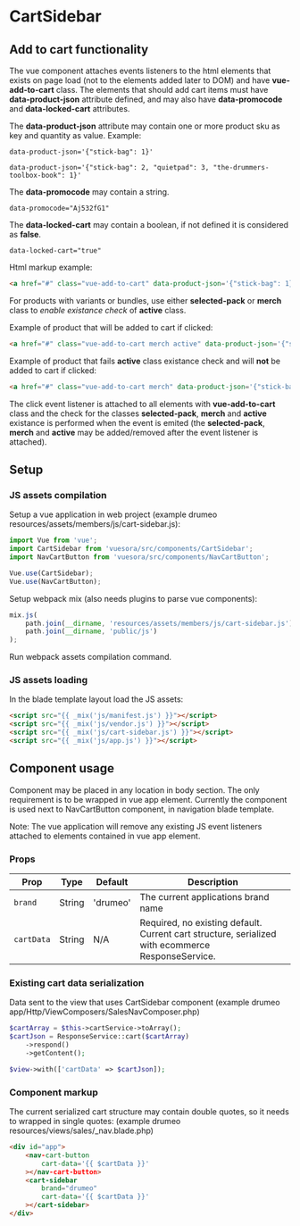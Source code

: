 # CartSidebar

## Add to cart functionality

The vue component attaches events listeners to the html elements that exists on page load (not to the elements added later to DOM) and have **vue-add-to-cart** class.
The elements that should add cart items must have **data-product-json** attribute defined, and may also have **data-promocode** and **data-locked-cart** attributes.

The **data-product-json** attribute may contain one or more product sku as key and quantity as value. Example:

```
data-product-json='{"stick-bag": 1}'
```

```
data-product-json='{"stick-bag": 2, "quietpad": 3, "the-drummers-toolbox-book": 1}'
```

The **data-promocode** may contain a string.
```
data-promocode="Aj532fG1"
```

The **data-locked-cart** may contain a boolean, if not defined it is considered as **false**.
```
data-locked-cart="true"
```

Html markup example:
```html
<a href="#" class="vue-add-to-cart" data-product-json='{"stick-bag": 1}'></a>
```

For products with variants or bundles, use either **selected-pack** or **merch** class to *enable existance check* of **active** class.

Example of product that will be added to cart if clicked:
```html
<a href="#" class="vue-add-to-cart merch active" data-product-json='{"stick-bag": 1}'></a>
```

Example of product that fails **active** class existance check and will **not** be added to cart if clicked:
```html
<a href="#" class="vue-add-to-cart merch" data-product-json='{"stick-bag": 1}'></a>
```

The click event listener is attached to all elements with **vue-add-to-cart** class and the check for the classes **selected-pack**, **merch** and **active** existance is performed when the event is emited (the **selected-pack**, **merch** and **active** may be added/removed after the event listener is attached).

## Setup

### JS assets compilation

Setup a vue application in web project (example drumeo resources/assets/members/js/cart-sidebar.js):

```js
import Vue from 'vue';
import CartSidebar from 'vuesora/src/components/CartSidebar';
import NavCartButton from 'vuesora/src/components/NavCartButton';

Vue.use(CartSidebar);
Vue.use(NavCartButton);
```

Setup webpack mix (also needs plugins to parse vue components):

```js
mix.js(
    path.join(__dirname, 'resources/assets/members/js/cart-sidebar.js'),
    path.join(__dirname, 'public/js')
);
```

Run webpack assets compilation command.

### JS assets loading
In the blade template layout load the JS assets:

```html
<script src="{{ _mix('js/manifest.js') }}"></script>
<script src="{{ _mix('js/vendor.js') }}"></script>
<script src="{{ _mix('js/cart-sidebar.js') }}"></script>
<script src="{{ _mix('js/app.js') }}"></script>
```

## Component usage

Component may be placed in any location in body section. The only requirement is to be wrapped in vue app element. Currently the component is used next to NavCartButton component, in navigation blade template.

Note: The vue application will remove any existing JS event listeners attached to elements contained in vue app element.

### Props

| Prop       | Type     | Default      | Description
|------------|----------|--------------|---------------
| `brand`    | String   | 'drumeo'     | The current applications brand name
| `cartData` | String   | N/A          | Required, no existing default. Current cart structure, serialized with ecommerce ResponseService.

### Existing cart data serialization

Data sent to the view that uses CartSidebar component (example drumeo app/Http/ViewComposers/SalesNavComposer.php)

```php
$cartArray = $this->cartService->toArray();
$cartJson = ResponseService::cart($cartArray)
    ->respond()
    ->getContent();

$view->with(['cartData' => $cartJson]);
```

### Component markup

The current serialized cart structure may contain double quotes, so it needs to wrapped in single quotes:
(example drumeo resources/views/sales/_nav.blade.php)


```html
<div id="app">
    <nav-cart-button
        cart-data='{{ $cartData }}'
    ></nav-cart-button>
    <cart-sidebar
        brand="drumeo"
        cart-data='{{ $cartData }}'
    ></cart-sidebar>
</div>
```

